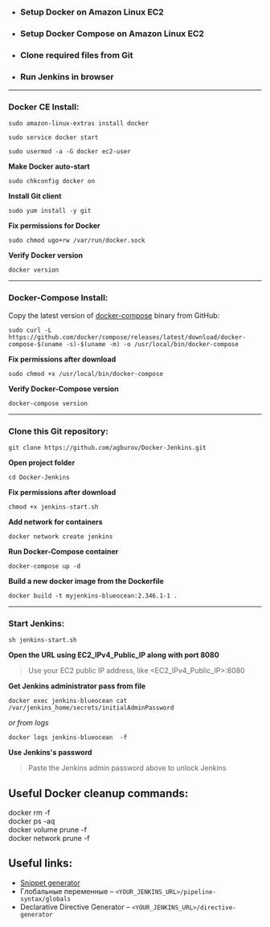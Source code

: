 - ### Setup Docker on Amazon Linux EC2
- ### Setup Docker Compose on Amazon Linux EC2
- ### Clone required files from Git
- ### Run Jenkins in browser
---
### Docker CE Install:
```
sudo amazon-linux-extras install docker
```
```
sudo service docker start
```
```
sudo usermod -a -G docker ec2-user
```
**Make Docker auto-start**
```
sudo chkconfig docker on
```
**Install Git client**
```
sudo yum install -y git
```
**Fix permissions for Docker**
```
sudo chmod ugo+rw /var/run/docker.sock
```
**Verify Docker version**
```
docker version
```
---
### Docker-Compose Install:
Copy the latest version of [docker-compose](https://github.com/docker/compose/releases/) binary from GitHub:
```
sudo curl -L https://github.com/docker/compose/releases/latest/download/docker-compose-$(uname -s)-$(uname -m) -o /usr/local/bin/docker-compose
```
**Fix permissions after download**
```
sudo chmod +x /usr/local/bin/docker-compose
```
**Verify Docker-Compose version**
```
docker-compose version
```
---
### Clone this Git repository:
```
git clone https://github.com/agburov/Docker-Jenkins.git
```
**Open project folder**
```
cd Docker-Jenkins
```
**Fix permissions after download**
```
chmod +x jenkins-start.sh
```
**Add network for containers**
```
docker network create jenkins
```
**Run Docker-Compose container**
```
docker-compose up -d
```
**Build a new docker image from the Dockerfile**
```
docker build -t myjenkins-blueocean:2.346.1-1 .
```
---
### Start Jenkins:
```
sh jenkins-start.sh
```

**Open the URL using EC2_IPv4_Public_IP along with port 8080**

> Use your EC2 public IP address, like \<EC2_IPv4_Public_IP>:8080


**Get Jenkins administrator pass from file**
```
docker exec jenkins-blueocean cat /var/jenkins_home/secrets/initialAdminPassword
```
*or from logs*
```
docker logs jenkins-blueocean  -f

```

**Use Jenkins's password**
> Paste the Jenkins admin password above to unlock Jenkins

## Useful Docker cleanup commands:
docker rm -f \
docker ps -aq \
docker volume prune -f \
docker network prune -f

## Useful links:
* [Snippet generator](https://www.jenkins.io/doc/book/pipeline/getting-started/#snippet-generator)
* Глобальные переменные – ```<YOUR_JENKINS_URL>/pipeline-syntax/globals```
* Declarative Directive Generator – ```<YOUR_JENKINS_URL>/directive-generator```
